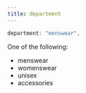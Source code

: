 ```yaml
---
title: department
---
```


```js
department: "menswear",
```

One of the following:

-   menswear
-   womenswear
-   unisex
-   accessories
